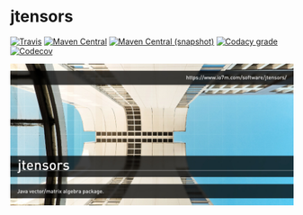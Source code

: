 jtensors
===

[![Travis](https://img.shields.io/travis/io7m/jtensors.png?style=flat-square)](https://travis-ci.org/io7m/jtensors)
[![Maven Central](https://img.shields.io/maven-central/v/com.io7m.jtensors/com.io7m.jtensors.png?style=flat-square)](http://search.maven.org/#search%7Cga%7C1%7Cg%3A%22com.io7m.jtensors%22)
[![Maven Central (snapshot)](https://img.shields.io/nexus/s/https/oss.sonatype.org/com.io7m.jtensors/com.io7m.jtensors.svg?style=flat-square)](https://oss.sonatype.org/content/repositories/snapshots/com/io7m/jtensors/)
[![Codacy grade](https://img.shields.io/codacy/grade/ef32f8e67cf14526b0ec1cb994ba562d.png?style=flat-square)](https://www.codacy.com/app/github_79/jtensors)
[![Codecov](https://img.shields.io/codecov/c/github/io7m/jtensors.png?style=flat-square)](https://codecov.io/gh/io7m/jtensors)

![jtensors](./src/site/resources/jtensors.jpg?raw=true)

